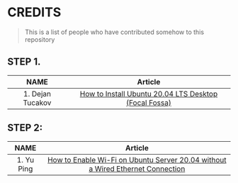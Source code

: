 # CREDITS

> This is a list of people who have contributed somehow to this repository 

## STEP 1.

| NAME             |   Article       |                                                                                           
|:---------------: | :-------------: |
|1. Dejan Tucakov  |  [How to Install Ubuntu 20.04 LTS Desktop (Focal Fossa)](https://phoenixnap.com/kb/install-ubuntu-20-04)       |


   

## STEP 2: 

| NAME           |   Article       |                                                                                           
|:-------------: | :-------------: |
|1. Yu Ping      | [How to Enable Wi-Fi on Ubuntu Server 20.04 without a Wired Ethernet Connection](https://yping88.medium.com/how-to-enable-wi-fi-on-ubuntu-server-20-04-without-a-wired-ethernet-connection-42e0b71ca198) | 
